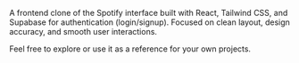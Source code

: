 A frontend clone of the Spotify interface built with React, Tailwind CSS, and Supabase for authentication (login/signup).
Focused on clean layout, design accuracy, and smooth user interactions.

Feel free to explore or use it as a reference for your own projects.
